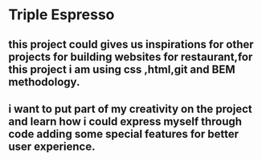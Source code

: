 # Triple Espresso

## this project could gives us inspirations for other projects for building websites for restaurant,for this project i am using css ,html,git and BEM methodology.

## i want to put part of my creativity on the project and learn how i could express myself through code adding some special features for better user experience.
